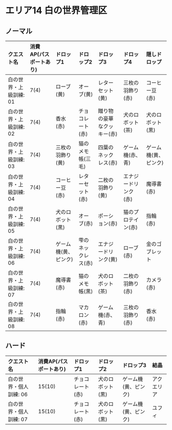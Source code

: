 # エリア14 白の世界管理区

## ノーマル

|クエスト名|消費AP(パスポートあり)|ドロップ1|ドロップ2|ドロップ3|ドロップ4|隠しドロップ|
|:--|:--|:--|:--|:--|:--|:--|
|白の世界・上級訓練: 01|7(4)|ローブ(黄)|オーブ(黄)|レターセット(黄)|三枚の羽飾り(赤)|コーヒー豆(赤)|
|白の世界・上級訓練: 02|7(4)|香水(赤)|チョコレート(赤)|贈り物の豪華なクッキー(赤)|犬のロボット(茶)|犬のロボット(黒)|
|白の世界・上級訓練: 03|7(4)|三枚の羽飾り(黄)|猫のメモ帳(三毛)|四葉のネックレス(赤)|ゲーム機(赤、青)|ゲーム機(黄、ピンク)|
|白の世界・上級訓練: 04|7(4)|コーヒー豆(赤)|レターセット(赤)|二枚の羽飾り(黄)|エナジードリンク(赤)|魔導書(赤)|
|白の世界・上級訓練: 05|7(4)|犬のロボット(黒)|オーブ(赤)|ポーション(赤)|猫のプロテイン(赤)|指輪(赤)|
|白の世界・上級訓練: 06|7(4)|ゲーム機(黄、ピンク)|雫のネックレス(赤)|エナジードリンク(黄)|ローブ(赤)|金のゴブレット|
|白の世界・上級訓練: 07|7(4)|魔導書(赤)|猫のメモ帳(黒)|犬のロボット(茶)|二枚の羽飾り(赤)|カメラ(赤)|
|白の世界・上級訓練: 08|7(4)|指輪(赤)|マカロン(赤)|ゲーム機(赤、青)|三枚の羽飾り(赤)|香水(赤)|

## ハード

|クエスト名|消費AP(パスポートあり)|ドロップ1|ドロップ2|ドロップ3|結晶|
|:--|:--|:--|:--|:--|:--|
|白の世界・個人訓練: 06|15(10)|チョコレート(赤)|犬のロボット(黒)|ゲーム機(黄、ピンク)|アクエリア|
|白の世界・個人訓練: 07|15(10)|チョコレート(赤)|犬のロボット(黒)|ゲーム機(黄、ピンク)|ユフィ|